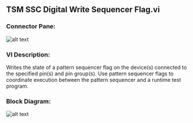 ## **TSM SSC Digital Write Sequencer Flag.vi**
### Connector Pane:
![alt text](/Instrument%20Control/Digital/Sequencer%20Flags%20and%20Registers/TSM%20SSC%20Digital%20Write%20Sequencer%20Flag.vic.png "TSM SSC Digital Write Sequencer Flag.vi connector pane")

### VI Description:
Writes the state of a pattern sequencer flag on the device(s) connected to the specified pin(s) and pin group(s). Use pattern sequencer flags to coordinate execution between the pattern sequencer and a runtime test program.

### Block Diagram:
![alt text](/Instrument%20Control/Digital/Sequencer%20Flags%20and%20Registers/TSM%20SSC%20Digital%20Write%20Sequencer%20Flag.vid.png "TSM SSC Digital Write Sequencer Flag.vi block diagram")
